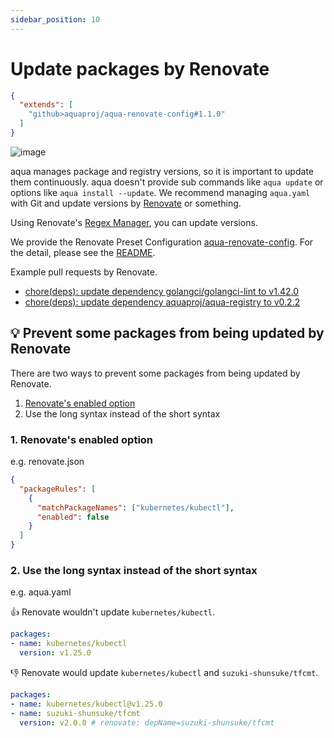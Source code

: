 ```yaml
---
sidebar_position: 10
---
```


# Update packages by Renovate

```json
{
  "extends": [
    "github>aquaproj/aqua-renovate-config#1.1.0"
  ]
}
```

![image](https://user-images.githubusercontent.com/13323303/176582627-44f27c48-213b-44da-b18f-d4d482ef2f56.png)

aqua manages package and registry versions,
so it is important to update them continuously.
aqua doesn't provide sub commands like `aqua update` or options like `aqua install --update`.
We recommend managing `aqua.yaml` with Git and update versions by [Renovate](https://docs.renovatebot.com/) or something.

Using Renovate's [Regex Manager](https://docs.renovatebot.com/modules/manager/regex/), you can update versions.

We provide the Renovate Preset Configuration [aqua-renovate-config](https://github.com/aquaproj/aqua-renovate-config). For the detail, please see the [README](https://github.com/aquaproj/aqua-renovate-config).

Example pull requests by Renovate.

* [chore(deps): update dependency golangci/golangci-lint to v1.42.0](https://github.com/aquaproj/aqua/pull/193)
* [chore(deps): update dependency aquaproj/aqua-registry to v0.2.2](https://github.com/aquaproj/aqua/pull/194)

## :bulb: Prevent some packages from being updated by Renovate

There are two ways to prevent some packages from being updated by Renovate.

1. [Renovate's enabled option](https://docs.renovatebot.com/configuration-options/#enabled)
2. Use the long syntax instead of the short syntax

### 1. Renovate's enabled option

e.g. renovate.json

```json
{
  "packageRules": [
    {
      "matchPackageNames": ["kubernetes/kubectl"],
      "enabled": false
    }
  ]
}
```

### 2. Use the long syntax instead of the short syntax

e.g. aqua.yaml

:thumbsup: Renovate wouldn't update `kubernetes/kubectl`.

```yaml
packages:
- name: kubernetes/kubectl
  version: v1.25.0
```

:thumbsdown: Renovate would update `kubernetes/kubectl` and `suzuki-shunsuke/tfcmt`.

```yaml
packages:
- name: kubernetes/kubectl@v1.25.0
- name: suzuki-shunsuke/tfcmt
  version: v2.0.0 # renovate: depName=suzuki-shunsuke/tfcmt
```
